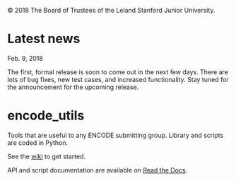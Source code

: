 © 2018 The Board of Trustees of the Leland Stanford Junior University.

# Latest news
Feb. 9, 2018

The first, formal release is soon to come out in the next few days. There are lots of bug fixes, new test cases, and increased functionality. Stay tuned for the announcement for the upcoming release.  

# encode_utils
Tools that are useful to any ENCODE submitting group. Library and scripts are coded in Python.

See the [wiki](https://github.com/StanfordBioinformatics/encode_utils/wiki) to get started. 

API and script documentation are available on [Read the Docs](http://encode-utils.readthedocs.io/en/latest/).
